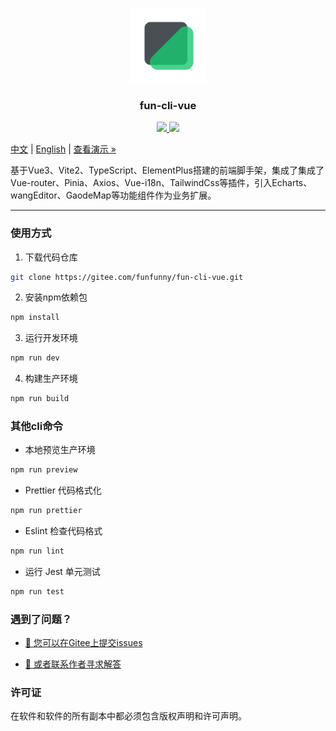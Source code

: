 <p align="center">
  <img src="docs/logo.png" alt="Logo" width="120" height="auto">
</p>

<h3 align="center">fun-cli-vue</h3>

<p align="center">
  <a href="">
    <img src="https://img.shields.io/github/license/wangfunfun/fun-cli-vue">
  </a>
  <a href="https://www.npmjs.com/package/fun-cli-vue">
    <img src="https://img.shields.io/npm/v/fun-cli-vue">
  </a>
  <br>
</p>


[中文](/README.zh.md) | [English](/README.md) | [查看演示 »](https://funfunny.gitee.io/fun-cli-vue)

基于Vue3、Vite2、TypeScript、ElementPlus搭建的前端脚手架，集成了集成了Vue-router、Pinia、Axios、Vue-i18n、TailwindCss等插件，引入Echarts、wangEditor、GaodeMap等功能组件作为业务扩展。

-----------------------------
 
### 使用方式

1. 下载代码仓库

```sh
git clone https://gitee.com/funfunny/fun-cli-vue.git
```

2. 安装npm依赖包
   
```sh
npm install
```

3. 运行开发环境

```sh
npm run dev
```

4. 构建生产环境

```sh
npm run build
```

### 其他cli命令

- 本地预览生产环境

```sh
npm run preview
```

- Prettier 代码格式化

```sh
npm run prettier
```

- Eslint 检查代码格式

```sh
npm run lint
```

- 运行 Jest 单元测试

```sh
npm run test
```


### 遇到了问题？

- [🧩 您可以在Gitee上提交issues  ](https://gitee.com/funfunny/fun-cli-vue/issues/new)

- <a href="mailto:15376960583@189.cn">📮 或者联系作者寻求解答</a>

### 许可证

在软件和软件的所有副本中都必须包含版权声明和许可声明。
